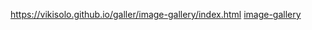 https://vikisolo.github.io/galler/image-gallery/index.html
[image-gallery](https://vikisolo.github.io/galler/js302image-gallery)
